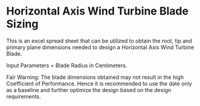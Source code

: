 # Horizontal Axis Wind Turbine Blade Sizing
This is an excel spread sheet that can be utilized to obtain the root, tip and primary plane dimensions needed to design a Horizontal Axis Wind Turbine Blade.

Input Parameters = Blade Radius in Centimeters.

Fair Warning: The blade dimensions obtained may not result in the high Coefficient of Performance. Hence it is recommended to use the date only as a baseline and further optimize the design based on the design requirements.
